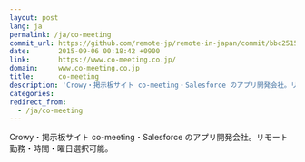 ```yaml
---
layout: post
lang: ja
permalink: /ja/co-meeting
commit_url: https://github.com/remote-jp/remote-in-japan/commit/bbc2515dbe2d269fb1d0d06d49d70a537dd4df2c
date:       2015-09-06 00:18:42 +0900
link:       https://www.co-meeting.co.jp/
domain:     www.co-meeting.co.jp
title:      co-meeting
description: 'Crowy・掲示板サイト co-meeting・Salesforce のアプリ開発会社。リモート勤務・時間・曜日選択可能。'
categories: 
redirect_from:
  - /ja/co-meeting
---
```


<p>Crowy・掲示板サイト co-meeting・Salesforce のアプリ開発会社。リモート勤務・時間・曜日選択可能。</p>

